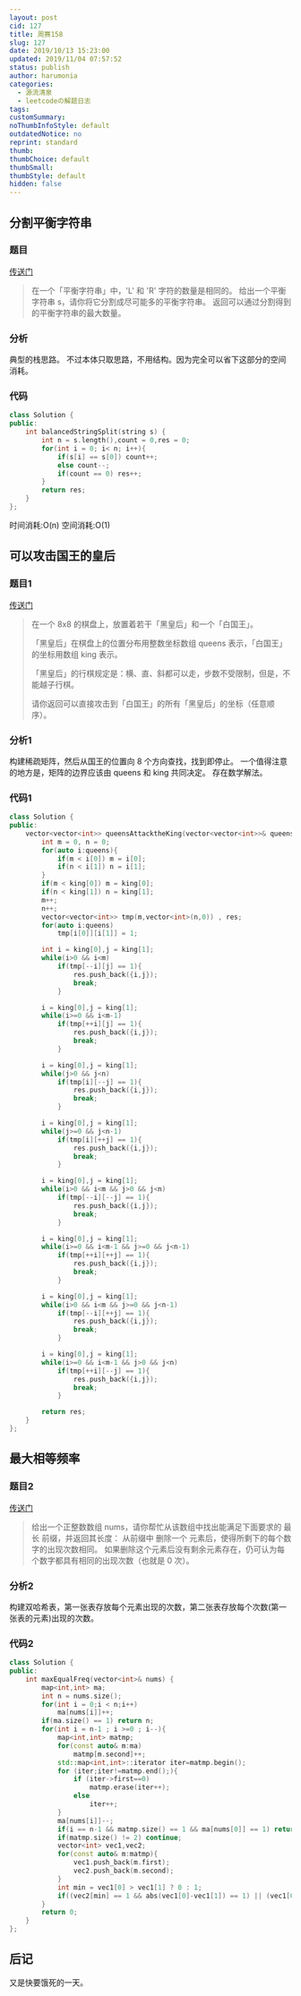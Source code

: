 ```yaml
---
layout: post
cid: 127
title: 周赛158
slug: 127
date: 2019/10/13 15:23:00
updated: 2019/11/04 07:57:52
status: publish
author: harumonia
categories:
  - 源流清泉
  - leetcodeの解题日志
tags:
customSummary:
noThumbInfoStyle: default
outdatedNotice: no
reprint: standard
thumb:
thumbChoice: default
thumbSmall:
thumbStyle: default
hidden: false
---
```


## 分割平衡字符串

### 题目

[传送门](https://leetcode-cn.com/problems/split-a-string-in-balanced-strings/)

> 在一个「平衡字符串」中，'L' 和 'R' 字符的数量是相同的。
> 给出一个平衡字符串 s，请你将它分割成尽可能多的平衡字符串。
> 返回可以通过分割得到的平衡字符串的最大数量。

### 分析

典型的栈思路。
不过本体只取思路，不用结构。因为完全可以省下这部分的空间消耗。

### 代码

```c++
class Solution {
public:
    int balancedStringSplit(string s) {
        int n = s.length(),count = 0,res = 0;
        for(int i = 0; i< n; i++){
            if(s[i] == s[0]) count++;
            else count--;
            if(count == 0) res++;
        }
        return res;
    }
};
```

时间消耗:O(n)
空间消耗:O(1)

## 可以攻击国王的皇后

### 题目1

[传送门](https://leetcode-cn.com/problems/queens-that-can-attack-the-king/)

> 在一个 8x8 的棋盘上，放置着若干「黑皇后」和一个「白国王」。
>
> 「黑皇后」在棋盘上的位置分布用整数坐标数组 queens 表示，「白国王」的坐标用数组 king 表示。
>
> 「黑皇后」的行棋规定是：横、直、斜都可以走，步数不受限制，但是，不能越子行棋。
>
> 请你返回可以直接攻击到「白国王」的所有「黑皇后」的坐标（任意顺序）。

### 分析1

构建稀疏矩阵，然后从国王的位置向 8 个方向查找，找到即停止。
一个值得注意的地方是，矩阵的边界应该由 queens 和 king 共同决定。
存在数学解法。

### 代码1

```c++
class Solution {
public:
    vector<vector<int>> queensAttacktheKing(vector<vector<int>>& queens, vector<int>& king) {
        int m = 0, n = 0;
        for(auto i:queens){
            if(m < i[0]) m = i[0];
            if(n < i[1]) n = i[1];
        }
        if(m < king[0]) m = king[0];
        if(n < king[1]) n = king[1];
        m++;
        n++;
        vector<vector<int>> tmp(m,vector<int>(n,0)) , res;
        for(auto i:queens)
            tmp[i[0]][i[1]] = 1;

        int i = king[0],j = king[1];
        while(i>0 && i<m)
            if(tmp[--i][j] == 1){
                res.push_back({i,j});
                break;
            }

        i = king[0],j = king[1];
        while(i>=0 && i<m-1)
            if(tmp[++i][j] == 1){
                res.push_back({i,j});
                break;
            }

        i = king[0],j = king[1];
        while(j>0 && j<n)
            if(tmp[i][--j] == 1){
                res.push_back({i,j});
                break;
            }

        i = king[0],j = king[1];
        while(j>=0 && j<n-1)
            if(tmp[i][++j] == 1){
                res.push_back({i,j});
                break;
            }

        i = king[0],j = king[1];
        while(i>0 && i<m && j>0 && j<n)
            if(tmp[--i][--j] == 1){
                res.push_back({i,j});
                break;
            }

        i = king[0],j = king[1];
        while(i>=0 && i<m-1 && j>=0 && j<n-1)
            if(tmp[++i][++j] == 1){
                res.push_back({i,j});
                break;
            }

        i = king[0],j = king[1];
        while(i>0 && i<m && j>=0 && j<n-1)
            if(tmp[--i][++j] == 1){
                res.push_back({i,j});
                break;
            }

        i = king[0],j = king[1];
        while(i>=0 && i<m-1 && j>0 && j<n)
            if(tmp[++i][--j] == 1){
                res.push_back({i,j});
                break;
            }

        return res;
    }
};
```

## 最大相等频率

### 题目2

[传送门](https://leetcode-cn.com/problems/maximum-equal-frequency/)

> 给出一个正整数数组 nums，请你帮忙从该数组中找出能满足下面要求的 最长 前缀，并返回其长度：
> 从前缀中 删除一个 元素后，使得所剩下的每个数字的出现次数相同。
> 如果删除这个元素后没有剩余元素存在，仍可认为每个数字都具有相同的出现次数（也就是 0 次）。

### 分析2

构建双哈希表，第一张表存放每个元素出现的次数，第二张表存放每个次数(第一张表的元素)出现的次数。

### 代码2

```c++
class Solution {
public:
    int maxEqualFreq(vector<int>& nums) {
        map<int,int> ma;
        int n = nums.size();
        for(int i = 0;i < n;i++)
            ma[nums[i]]++;
        if(ma.size() == 1) return n;
        for(int i = n-1 ; i >=0 ; i--){
            map<int,int> matmp;
            for(const auto& m:ma)
                matmp[m.second]++;
            std::map<int,int>::iterator iter=matmp.begin();
            for (iter;iter!=matmp.end();){
                if (iter->first==0)
                    matmp.erase(iter++);
                else
                    iter++;
            }
            ma[nums[i]]--;
            if(i == n-1 && matmp.size() == 1 && ma[nums[0]] == 1) return n;
            if(matmp.size() != 2) continue;
            vector<int> vec1,vec2;
            for(const auto& m:matmp){
                vec1.push_back(m.first);
                vec2.push_back(m.second);
            }
            int min = vec1[0] > vec1[1] ? 0 : 1;
            if((vec2[min] == 1 && abs(vec1[0]-vec1[1]) == 1) || (vec1[0] == 1 && vec2[0] == 1)) return i+1;
        }
        return 0;
    }
};
```

## 后记

又是快要饿死的一天。
